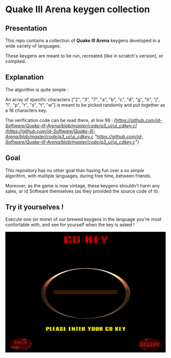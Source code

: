 # Quake III Arena keygen collection

## Presentation

This repo contains a collection of **Quake III Arena** keygens developed in a wide variety of languages.

These keygens are meant to be run, recreated (like in scratch's version), or compiled.


## Explanation

The algorithm is quite simple :

An array of specific characters ["2", "3", "7", "a", "b", "c", "d", "g", "h", "j", "l", "p", "r", "s", "t", "w"] is meant to be picked randomly and put together as a 16 characters key.

The verification code can be read there, at line 98 :
*[https://github.com/id-Software/Quake-III-Arena/blob/master/code/q3_ui/ui_cdkey.c](https://github.com/id-Software/Quake-III-Arena/blob/master/code/q3_ui/ui_cdkey.c "https://github.com/id-Software/Quake-III-Arena/blob/master/code/q3_ui/ui_cdkey.c")*


## Goal

This repository has no other goal than having fun over a *so simple* algorithm, with multiple languages, during free time, between friends.

Moreover, as the game is now vintage, these keygens shouldn't harm any sales, or id Software themselves (as they provided the source code of it).

## Try it yourselves !

Execute one (or more) of our brewed keygens in the language you're most confortable with, and see for yourself when the key is asked !

![Alt text](/cd_key_input.png?raw=true "Enter your key")
